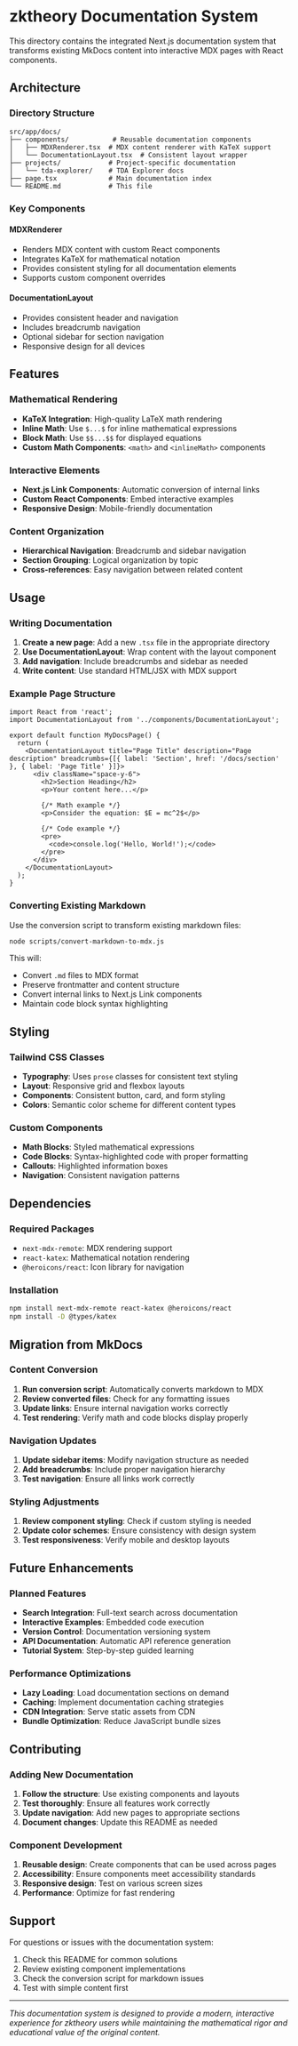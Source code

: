# zktheory Documentation System

This directory contains the integrated Next.js documentation system that transforms existing MkDocs content into interactive MDX pages with React components.

## Architecture

### Directory Structure

```
src/app/docs/
├── components/           # Reusable documentation components
│   ├── MDXRenderer.tsx  # MDX content renderer with KaTeX support
│   └── DocumentationLayout.tsx  # Consistent layout wrapper
├── projects/            # Project-specific documentation
│   └── tda-explorer/    # TDA Explorer docs
├── page.tsx             # Main documentation index
└── README.md            # This file
```

### Key Components

#### MDXRenderer

- Renders MDX content with custom React components
- Integrates KaTeX for mathematical notation
- Provides consistent styling for all documentation elements
- Supports custom component overrides

#### DocumentationLayout

- Provides consistent header and navigation
- Includes breadcrumb navigation
- Optional sidebar for section navigation
- Responsive design for all devices

## Features

### Mathematical Rendering

- **KaTeX Integration**: High-quality LaTeX math rendering
- **Inline Math**: Use `$...$` for inline mathematical expressions
- **Block Math**: Use `$$...$$` for displayed equations
- **Custom Math Components**: `<math>` and `<inlineMath>` components

### Interactive Elements

- **Next.js Link Components**: Automatic conversion of internal links
- **Custom React Components**: Embed interactive examples
- **Responsive Design**: Mobile-friendly documentation

### Content Organization

- **Hierarchical Navigation**: Breadcrumb and sidebar navigation
- **Section Grouping**: Logical organization by topic
- **Cross-references**: Easy navigation between related content

## Usage

### Writing Documentation

1. **Create a new page**: Add a new `.tsx` file in the appropriate directory
2. **Use DocumentationLayout**: Wrap content with the layout component
3. **Add navigation**: Include breadcrumbs and sidebar as needed
4. **Write content**: Use standard HTML/JSX with MDX support

### Example Page Structure

```tsx
import React from 'react';
import DocumentationLayout from '../components/DocumentationLayout';

export default function MyDocsPage() {
  return (
    <DocumentationLayout title="Page Title" description="Page description" breadcrumbs={[{ label: 'Section', href: '/docs/section' }, { label: 'Page Title' }]}>
      <div className="space-y-6">
        <h2>Section Heading</h2>
        <p>Your content here...</p>

        {/* Math example */}
        <p>Consider the equation: $E = mc^2$</p>

        {/* Code example */}
        <pre>
          <code>console.log('Hello, World!');</code>
        </pre>
      </div>
    </DocumentationLayout>
  );
}
```

### Converting Existing Markdown

Use the conversion script to transform existing markdown files:

```bash
node scripts/convert-markdown-to-mdx.js
```

This will:

- Convert `.md` files to MDX format
- Preserve frontmatter and content structure
- Convert internal links to Next.js Link components
- Maintain code block syntax highlighting

## Styling

### Tailwind CSS Classes

- **Typography**: Uses `prose` classes for consistent text styling
- **Layout**: Responsive grid and flexbox layouts
- **Components**: Consistent button, card, and form styling
- **Colors**: Semantic color scheme for different content types

### Custom Components

- **Math Blocks**: Styled mathematical expressions
- **Code Blocks**: Syntax-highlighted code with proper formatting
- **Callouts**: Highlighted information boxes
- **Navigation**: Consistent navigation patterns

## Dependencies

### Required Packages

- `next-mdx-remote`: MDX rendering support
- `react-katex`: Mathematical notation rendering
- `@heroicons/react`: Icon library for navigation

### Installation

```bash
npm install next-mdx-remote react-katex @heroicons/react
npm install -D @types/katex
```

## Migration from MkDocs

### Content Conversion

1. **Run conversion script**: Automatically converts markdown to MDX
2. **Review converted files**: Check for any formatting issues
3. **Update links**: Ensure internal navigation works correctly
4. **Test rendering**: Verify math and code blocks display properly

### Navigation Updates

1. **Update sidebar items**: Modify navigation structure as needed
2. **Add breadcrumbs**: Include proper navigation hierarchy
3. **Test navigation**: Ensure all links work correctly

### Styling Adjustments

1. **Review component styling**: Check if custom styling is needed
2. **Update color schemes**: Ensure consistency with design system
3. **Test responsiveness**: Verify mobile and desktop layouts

## Future Enhancements

### Planned Features

- **Search Integration**: Full-text search across documentation
- **Interactive Examples**: Embedded code execution
- **Version Control**: Documentation versioning system
- **API Documentation**: Automatic API reference generation
- **Tutorial System**: Step-by-step guided learning

### Performance Optimizations

- **Lazy Loading**: Load documentation sections on demand
- **Caching**: Implement documentation caching strategies
- **CDN Integration**: Serve static assets from CDN
- **Bundle Optimization**: Reduce JavaScript bundle sizes

## Contributing

### Adding New Documentation

1. **Follow the structure**: Use existing components and layouts
2. **Test thoroughly**: Ensure all features work correctly
3. **Update navigation**: Add new pages to appropriate sections
4. **Document changes**: Update this README as needed

### Component Development

1. **Reusable design**: Create components that can be used across pages
2. **Accessibility**: Ensure components meet accessibility standards
3. **Responsive design**: Test on various screen sizes
4. **Performance**: Optimize for fast rendering

## Support

For questions or issues with the documentation system:

1. Check this README for common solutions
2. Review existing component implementations
3. Check the conversion script for markdown issues
4. Test with simple content first

---

_This documentation system is designed to provide a modern, interactive experience for zktheory users while maintaining the mathematical rigor and educational value of the original content._
